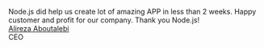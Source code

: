 Node.js did help us create lot of amazing APP in less than 2 weeks. Happy customer and profit for our company. Thank you Node.js!  
[Alireza Aboutalebi](http://serverfire.net)  
CEO
